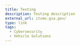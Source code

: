 ```yaml
---
title: Testing
description: Testing description
external_url: itvmo.gsa.gov/
type: link
tags:
  - Cybersecurity
  - Vehicle Solutions
---
```


